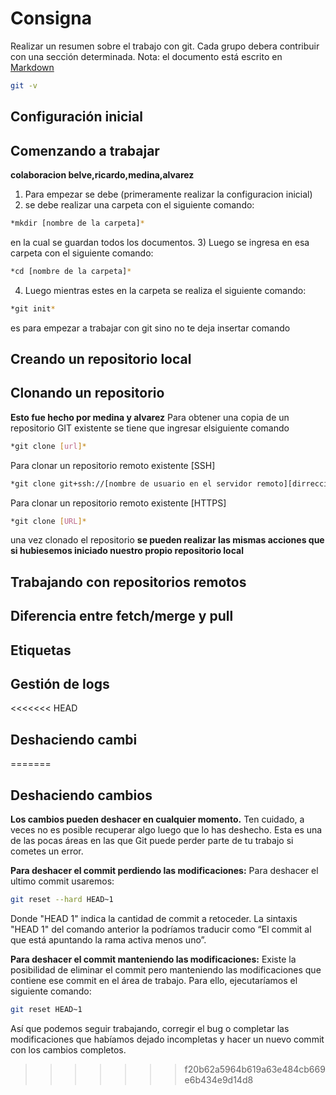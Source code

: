 # Consigna
Realizar un resumen sobre el trabajo con git. Cada grupo debera contribuir con una sección determinada. 
Nota: el documento está escrito en [Markdown](https://guides.github.com/features/mastering-markdown/)

```bash
git -v 
```


## Configuración inicial


## Comenzando a trabajar
 **colaboracion belve,ricardo,medina,alvarez**
1) Para empezar se debe (primeramente realizar la configuracion inicial)
2) se debe realizar una carpeta con el siguiente comando: 
```bash
*mkdir [nombre de la carpeta]*
```
en la cual se guardan todos los documentos.
3) Luego se ingresa en esa carpeta con el siguiente comando: 
```bash
*cd [nombre de la carpeta]*
```
4) Luego mientras estes en la carpeta se realiza el siguiente comando:
```bash
*git init*
```
es para empezar a trabajar con git sino no te deja insertar comando

## Creando un repositorio local


## Clonando un repositorio
 **Esto fue hecho por medina y alvarez**
 Para obtener una copia de un repositorio GIT existente se tiene que ingresar elsiguiente comando
 ```bash
 *git clone [url]*
 ```
 Para clonar un repositorio remoto existente [SSH]
 ```bash
 *git clone git+ssh://[nombre de usuario en el servidor remoto][dirreccion ip] [ruta exacta de donde esta ubicado]*
 ```
 Para clonar un repositorio remoto existente [HTTPS]
 ```bash
 *git clone [URL]*
 ```
 una vez clonado el repositorio **se pueden realizar las mismas acciones que si 
hubiesemos iniciado nuestro propio repositorio local**
## Trabajando con repositorios remotos 



## Diferencia entre fetch/merge y pull


## Etiquetas

## Gestión de logs

<<<<<<< HEAD
## Deshaciendo cambi
=======
## Deshaciendo cambios
**Los cambios pueden deshacer en cualquier momento.**
Ten cuidado, a veces no es posible recuperar algo luego que lo has deshecho. Esta es una de las pocas áreas en las que Git puede perder parte de tu trabajo si cometes un error.

**Para deshacer el commit perdiendo las modificaciones:**
Para deshacer el ultimo commit usaremos:

```bash
git reset --hard HEAD~1
```
Donde "HEAD 1" indica la cantidad de commit a retoceder.
La sintaxis "HEAD 1" del comando anterior la podríamos traducir como “El commit al que está apuntando la rama activa menos uno”.

**Para deshacer el commit manteniendo las modificaciones:**
Existe la posibilidad de eliminar el commit pero manteniendo las modificaciones que contiene ese commit en el área de trabajo. 
Para ello, ejecutaríamos el siguiente comando: 

```bash
git reset HEAD~1 
```

Así que podemos seguir trabajando, corregir el bug o completar las modificaciones que habíamos dejado incompletas y hacer un nuevo commit con los cambios completos.
>>>>>>> f20b62a5964b619a63e484cb669e6b434e9d14d8
